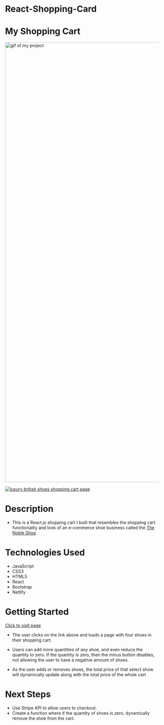 # React-Shopping-Card

# My Shopping Cart

  <img width="1440" alt="gif of my project" src="https://user-images.githubusercontent.com/53157290/156417506-24179130-f9f9-4800-8d28-f0faec1e8cdd.gif">

<a href="https://user-images.githubusercontent.com/53157290/156421028-5463a81d-5df8-4ed4-8a5d-4b9ad65a7b52.mov
" title="React.js Shopping Cart"><img src="https://user-images.githubusercontent.com/53157290/156421357-fc48d703-2705-4551-aaee-a89e0c5cf5a1.png" alt="luxury british shoes shopping cart page" /></a>

<!-- # The Noble Shoe's Shopping Cart
  <img width="1440" alt="gif of my project" src="https://user-images.githubusercontent.com/53157290/156418228-bec4baa6-945e-4888-b4e9-b706521eb2b9.png"> -->

# Description

- This is a React.js shopping cart I built that resembles the shopping cart functionality and look of an e-commerce shoe business called the [The Noble Shoe](https://www.thenobleshoe.com/).

# Technologies Used

- JavaScript
- CSS3
- HTML5
- React
- Bootstrap
- Netlify

# Getting Started

[Click to visit page](https://react-shopping-cart-shoes.netlify.app/)

- The user clicks on the link above and loads a page with four shoes in their shopping cart.

- Users can add more quantities of any shoe, and even reduce the quantity to zero. If the quantity is zero, then the minus button disables, not allowing the user to have a negative amount of shoes.

- As the user adds or removes shoes, the total price of that select show will dynamically update along with the total price of the whole cart

# Next Steps

- Use Stripe API to allow users to checkout.
- Create a function where if the quantity of shoes is zero, dynamically remove the shoe from the cart.
